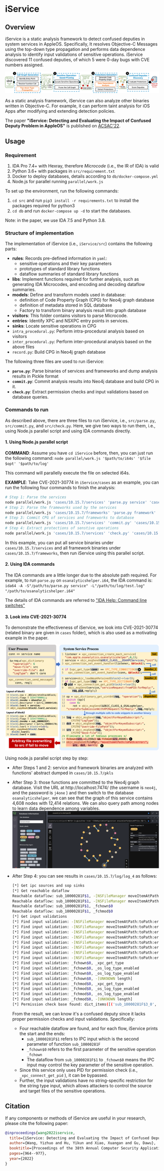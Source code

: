 # iService

## Overview

iService is a static analysis framework to detect confused deputies in system services in AppleOS. Specifically, It resolves Objective-C Messages using the top-down type propagation and performs data dependence analysis to identify input validations of sensitive operations. iService discovered 11 confused deputies, of which 5 were 0-day bugs with CVE numbers assigned.

![The overview of iService]("./../resources/overview.png)

As a static analysis framework, iService can also analyze other binaries written in Objective-C. For example, it can perform taint analysis for iOS Apps after modifying and extending detection policies.

The paper **"iService: Detecting and Evaluating the Impact of Confused Deputy Problem in AppleOS"** is published on [ACSAC'22](https://www.acsac.org/2022/program/final/s327.html).

## Usage

### Requirement

1. IDA Pro 7.4+ with Hexray, therefore *Microcode* (i.e., the IR of IDA) is valid
2. Python 3.6+ with packages in `src/requirement.txt`
3. Docker to deploy databases, details according to `db/docker-compose.yml`
4. Node.js for parallel running `parallel/work.js`

To set up the environment, run the following commands:

1. `cd src` and run `pip3 install -r requirements.txt` to install the packages required for python3
2. `cd db` and run `docker-compose up -d` to start the databases.

Note: in the paper, we use IDA 7.5 and Python 3.8.

### Structure of implementation

The implementation of iService (i.e., `iService/src`) contains the following parts:

* **rules**: Records pre-defined information in `yaml`:
  * sensitive operations and their key parameters
  * prototypes of standard library functions
  * dataflow summaries of standard library functions
* **libs**: Implement functions required for further analysis, such as generating IDA Microcodes, and encoding and decoding dataflow summaries.
* **models**: Define and transform models used in database:
  * definition of Code Property Graph (CPG) for Neo4j graph database
  * definition of metadata stored in SQL database
  * Factory to transform binary analysis result into graph database
* **visitors**: This folder contains visitors to parse Microcode.
* **entries**: Identify XPC and NSXPC entry points in services.
* **sinks**: Locate sensitive operations in CPG
* `intra_procedural.py`: Perform intra-procedural analysis based on visitors
* `inter_procedural.py`: Perform inter-procedural analysis based on the above files
* `record.py`: Build CPG in Neo4j graph database

The following three files are used to run iService: 
* **`parse.py`**: Parse binaries of services and frameworks and dump analysis results in Pickle format
* **`commit.py`**: Commit analysis results into Neo4j database and build CPG in it.
* **`check.py`**: Extract permission checks and input validations based on database queries.

### Commands to run

As described above, there are three files to run iService, i.e., `src/parse.py`, `src/commit.py`, and `src/check.py`. Here, we give two ways to run them, i.e., using Node.js parallel script and using IDA commands directly.

#### 1. Using Node.js parallel script

**COMMAND**: Assume you have `cd iService` before, then, you can just run the following command: 
    `node parallel/work.js '$path/to/i64s' '$file $opt' '$path/to/log'`

This command will parallelly execute the file on selected i64s. 

**EXAMPLE**: Take CVE-2021-30774 in `iService/cases` as an example, you can run the following four commands to finish the analysis:

```bash
# Step 1: Parse the services
node parallel/work.js 'cases/10.15.7/services' 'parse.py service' 'cases/10.15.7/log/log_1'
# Step 2: Parse the frameworks used by the services
node parallel/work.js 'cases/10.15.7/frameworks' 'parse.py framework' 'cases/10.15.7/log/log_2'
# Step 3: Commit CPG of services and frameworks to database
node parallel/work.js 'cases/10.15.7/services' 'commit.py' 'cases/10.15.7/log/log_3'
# Step 4: Extract protections of senstive operations
node parallel/work.js 'cases/10.15.7/services' 'check.py' 'cases/10.15.7/log/log_4'
```

In this example, you can put all service binaries under `cases/10.15.7/services` and all framework binaries under `cases/10.15.7/frameworks`, then run iService using this parallel script.

#### 2. Using IDA commands

The IDA commands are a little longer due to the absolute path required. For example, to run `parse.py` on `osanalyticshelper.i64`, the IDA command is:
    `ida64 -A -S"/path/to/parse.py service" -L"/path/to/log/test.log" "/path/to/osanalyticshelper.i64"`


The details of IDA commands are referred to ["IDA Help: Command line switches"](https://www.hex-rays.com/products/ida/support/idadoc/417.shtml)
 

#### 3. Look into CVE-2021-30774

To demonstrate the effectiveness of iService, we look into CVE-2021-30774 (related binary are given in `cases` folder), which is also used as a motivating example in the paper.

![CVE-2021-30774 details]("./../resources/cve-2021-30774.png)

Using node.js parallel script step by step:
* After Steps 1 and 2: service and framework binaries are analyzed with functions' abstract dumped in `cases/10.15.7/pkls`
* After Step 3: those functions are committed to the Neo4j graph database.
    Visit the URL at http://localhost:7474/ (the username is `neo4j`, and the password is `j4one` ) and then switch to the database `osanalyticshelper`, we can see that the graph of this service contains 4,608 nodes with 12,414 relations.
    We can also query path among nodes to learn data dependence among variables. 
  ![Query example on Neo4j]("./../resources/neo4j.png)

* After Step 4: you can see results in `cases/10.15.7/log/log_4` as follows:

    ```bash
    [*] Get ipc sources and sop sinks
    [*] Get reachable dataflow
    Reachable dataflow: sub_10000281F$1, -[NSFileManager moveItemAtPath:toPath:error:]$0
    Reachable dataflow: sub_10000281F$1, -[NSFileManager moveItemAtPath:toPath:error:]$1
    Reachable dataflow: sub_10000281F$1, _fchown$0
    Reachable dataflow: sub_10000281F$1, _fchmod$0
    [*] Get input validations
    [*] Find input validation: -[NSFileManager moveItemAtPath:toPath:error:]$0, _xpc_get_type
    [*] Find input validation: -[NSFileManager moveItemAtPath:toPath:error:]$0, _os_log_type_enabled
    [*] Find input validation: -[NSFileManager moveItemAtPath:toPath:error:]$0, _os_log_type_enabled
    [*] Find input validation: -[NSFileManager moveItemAtPath:toPath:error:]$0, -[UNKNOWN length]
    [*] Find input validation: -[NSFileManager moveItemAtPath:toPath:error:]$1, _xpc_get_type
    [*] Find input validation: -[NSFileManager moveItemAtPath:toPath:error:]$1, _os_log_type_enabled
    [*] Find input validation: -[NSFileManager moveItemAtPath:toPath:error:]$1, _os_log_type_enabled
    [*] Find input validation: -[NSFileManager moveItemAtPath:toPath:error:]$1, -[UNKNOWN length]
    [*] Find input validation: _fchown$0, _xpc_get_type
    [*] Find input validation: _fchown$0, _os_log_type_enabled
    [*] Find input validation: _fchown$0, _os_log_type_enabled
    [*] Find input validation: _fchown$0, -[UNKNOWN length]
    [*] Find input validation: _fchmod$0, _xpc_get_type
    [*] Find input validation: _fchmod$0, _os_log_type_enabled
    [*] Find input validation: _fchmod$0, _os_log_type_enabled
    [*] Find input validation: _fchmod$0, -[UNKNOWN length]
    [*] Permission check base found: dict_items([('sub_10000281F$3_0', '_xpc_connection_get_pid')])
    ```
    From the result, we can know it's a confused deputy since it lacks proper permission checks and input validations. Specifically:
    * Four reachable dataflow are found, and for each flow, iService prints the start and the ends:
      * `sub_10000281F$1` refers to IPC input which is the second parameter of function `sub_10000281F`
      * `_fchown$0` refers to the first parameter of the sensitive operation `_fchown`
      * The dataflow from `sub_10000281F$1` to `_fchown$0` means the IPC input may control the key parameter of the sensitive operation.
    * Since this service only uses PID for permission check (i.e., `_xpc_connect_get_pid` ), it can be bypassed.
    * Further, the input validations have no string-specific restriction for the string type input, which allows attackers to control the source and target files of the sensitive operations.



## Citation

If any components or methods of iService are useful in your research, please cite the following paper:

```bibtex
@inproceedings{wang2022iservice,
  title={iService: Detecting and Evaluating the Impact of Confused Deputy Problem in AppleOS},
  author={Wang, Yizhuo and Hu, Yikun and Xiao, Xuangan and Gu, Dawu},
  booktitle={Proceedings of the 38th Annual Computer Security Applications Conference},
  pages={964--977},
  year={2022}
}
```